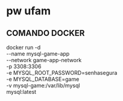 # pw ufam

## COMANDO DOCKER
docker run -d \
  --name mysql-game-app \
  --network game-app-network \
  -p 3308:3306 \
  -e MYSQL_ROOT_PASSWORD=senhasegura \
  -e MYSQL_DATABASE=game \
  -v mysql-game:/var/lib/mysql \
  mysql:latest